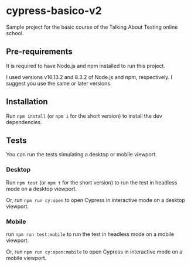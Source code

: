 # cypress-basico-v2

Sample project for the basic course of the Talking About Testing online school.

## Pre-requirements

It is required to have Node.js and npm installed to run this project.

I used versions v16.13.2 and 8.3.2 of Node.js and npm, respectively. I suggest you use the same or later versions.

## Installation

Run `npm install` (or `npm i` for the short version) to install the dev dependencies.

## Tests

You can run the tests simulating a desktop or mobile viewport.

### Desktop

Run `npm test` (or `npm t` for the short version) to run the test in headless mode on a desktop viewport.

Or, run `npm run cy:open` to open Cypress in interactive mode on a desktop viewport.

### Mobile

run `npm run test:mobile` to run the test in headless mode on a mobile viewport.

Or, run `npm run cy:open:mobile` to open Cypress in interactive mode on a mobile viewport.
